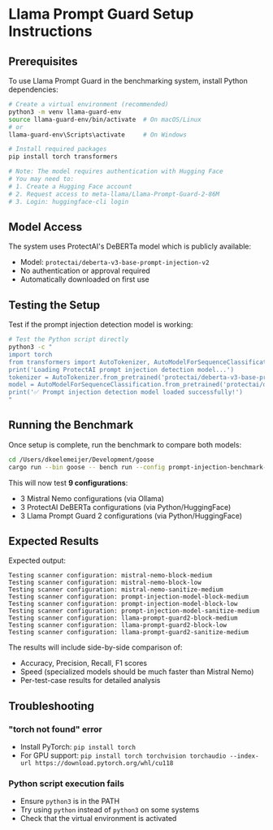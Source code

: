 # Llama Prompt Guard Setup Instructions

## Prerequisites

To use Llama Prompt Guard in the benchmarking system, install Python dependencies:

```bash
# Create a virtual environment (recommended)
python3 -m venv llama-guard-env
source llama-guard-env/bin/activate  # On macOS/Linux
# or
llama-guard-env\Scripts\activate     # On Windows

# Install required packages
pip install torch transformers

# Note: The model requires authentication with Hugging Face
# You may need to:
# 1. Create a Hugging Face account
# 2. Request access to meta-llama/Llama-Prompt-Guard-2-86M
# 3. Login: huggingface-cli login
```

## Model Access

The system uses ProtectAI's DeBERTa model which is publicly available:
- Model: `protectai/deberta-v3-base-prompt-injection-v2`
- No authentication or approval required
- Automatically downloaded on first use

## Testing the Setup

Test if the prompt injection detection model is working:

```bash
# Test the Python script directly
python3 -c "
import torch
from transformers import AutoTokenizer, AutoModelForSequenceClassification
print('Loading ProtectAI prompt injection detection model...')
tokenizer = AutoTokenizer.from_pretrained('protectai/deberta-v3-base-prompt-injection-v2')
model = AutoModelForSequenceClassification.from_pretrained('protectai/deberta-v3-base-prompt-injection-v2')
print('✅ Prompt injection detection model loaded successfully!')
"
```

## Running the Benchmark

Once setup is complete, run the benchmark to compare both models:

```bash
cd /Users/dkoelemeijer/Development/goose
cargo run --bin goose -- bench run --config prompt-injection-benchmark-config.json
```

This will now test **9 configurations**:
- 3 Mistral Nemo configurations (via Ollama)
- 3 ProtectAI DeBERTa configurations (via Python/HuggingFace)
- 3 Llama Prompt Guard 2 configurations (via Python/HuggingFace)

## Expected Results

Expected output:

```
Testing scanner configuration: mistral-nemo-block-medium
Testing scanner configuration: mistral-nemo-block-low
Testing scanner configuration: mistral-nemo-sanitize-medium
Testing scanner configuration: prompt-injection-model-block-medium
Testing scanner configuration: prompt-injection-model-block-low
Testing scanner configuration: prompt-injection-model-sanitize-medium
Testing scanner configuration: llama-prompt-guard2-block-medium
Testing scanner configuration: llama-prompt-guard2-block-low
Testing scanner configuration: llama-prompt-guard2-sanitize-medium
```

The results will include side-by-side comparison of:
- Accuracy, Precision, Recall, F1 scores
- Speed (specialized models should be much faster than Mistral Nemo)
- Per-test-case results for detailed analysis

## Troubleshooting

### "torch not found" error
- Install PyTorch: `pip install torch`
- For GPU support: `pip install torch torchvision torchaudio --index-url https://download.pytorch.org/whl/cu118`

### Python script execution fails
- Ensure `python3` is in the PATH
- Try using `python` instead of `python3` on some systems
- Check that the virtual environment is activated


